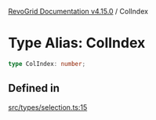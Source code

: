 [RevoGrid Documentation v4.15.0](README.md) / ColIndex

# Type Alias: ColIndex

```ts
type ColIndex: number;
```

## Defined in

[src/types/selection.ts:15](https://github.com/revolist/revogrid/blob/f57e3b1afae49404a5b6670c54899cb5770f47c4/src/types/selection.ts#L15)
